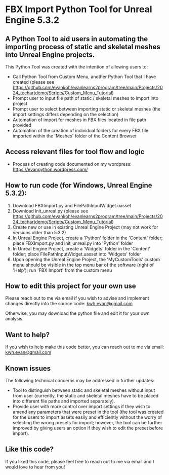 # FBX Import Python Tool for Unreal Engine 5.3.2

## A Python Tool to aid users in automating the importing process of static and skeletal meshes into Unreal Engine projects.

This Python Tool was created with the intention of allowing users to:

* Call Python Tool from Custom Menu, another Python Tool that I have created (please see https://github.com/evankoh/evanlearns2program/tree/main/Projects/2024_techartdemo/Scripts/Custom_Menu_Tutorial)
* Prompt user to input file path of static / skeletal meshes to import into project
* Prompt user to select between importing static or skeletal meshes (the import settings differs depending on the selection)
* Automation of import for meshes in FBX files located in file path provided
* Automation of the creation of individual folders for every FBX file imported within the 'Meshes' folder of the Content Browser

## Access relevant files for tool flow and logic

* Process of creating code documented on my wordpress: https://evanpython.wordpress.com/

## How to run code (for Windows, Unreal Engine 5.3.2):

1. Download FBXImport.py and FilePathInputWidget.uasset
2. Download init_unreal.py (please see https://github.com/evankoh/evanlearns2program/tree/main/Projects/2024_techartdemo/Scripts/Custom_Menu_Tutorial)
3. Create new or use in existing Unreal Engine Project (may not work for versions older than 5.3.2)
4. In Unreal Engine Project, create a 'Python' folder in the 'Content' folder; place FBXImport.py and init_unreal.py into 'Python' folder
5. In Unreal Engine Project, create a 'Widgets' folder in the 'Content' folder; place FilePathInputWidget.uasset into 'Widgets' folder
6. Upon opening the Unreal Engine Project, the 'MyCustomTools' custom menu should be visible in the top menu bar of the software (right of 'Help'); run 'FBX Import' from the custom menu

## How to edit this project for your own use

Please reach out to me via email if you wish to advise and implement changes directly into the source code: kwh.evan@gmail.com

Otherwise, you may download the python file and edit it for your own analysis.

## Want to help?

If you wish to help make this code better, you can reach out to me via email: kwh.evan@gmail.com

## Known issues

The following technical concerns may be addressed in further updates:

* Tool to distinguish between static and skeletal meshes without input from user (currently, the static and skeletal meshes have to be placed into different file paths and imported separately).
* Provide user with more control over import settings if they wish to amend any parameters that were preset in the tool (the tool was created for the users to import assets easily and efficiently without the worry of selecting the wrong presets for import; however, the tool can be further improved by giving users an option if they wish to edit the preset before import).

## Like this code?

If you liked this code, please feel free to reach out to me via email and I would love to hear from you!